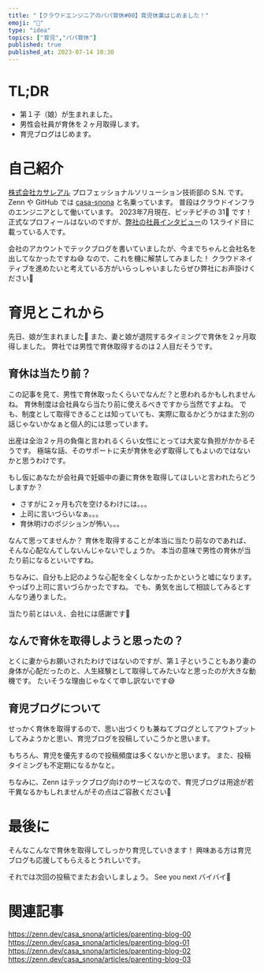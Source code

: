 ```yaml
---
title: "【クラウドエンジニアのパパ育休#00】育児休業はじめました！"
emoji: "🍼"
type: "idea"
topics: ["育児","パパ育休"]
published: true
published_at: 2023-07-14 10:30
---
```


# TL;DR

* 第１子（娘）が生まれました。
* 男性会社員が育休を２ヶ月取得します。
* 育児ブログはじめます。

# 自己紹介

[株式会社カサレアル](https://www.casareal.co.jp/) プロフェッショナルソリューション技術部の S.N. です。
Zenn や GitHub では [casa-snona](https://zenn.dev/casa_snona) と名乗っています。
普段はクラウドインフラのエンジニアとして働いています。
2023年7月現在、ピッチピチの 31🍨 です！
正式なプロフィールはないのですが、[弊社の社員インタビュー](https://www.casareal.co.jp/recruit/career/)の 1スライド目に載っている人です。

会社のアカウントでテックブログを書いていましたが、今までちゃんと会社名を出してなかったですね😅
なので、これを機に解禁してみました！
クラウドネイティブを進めたいと考えている方がいらっしゃいましたらぜひ弊社にお声掛けください🙏

# 育児とこれから

先日、娘が生まれました🙌
また、妻と娘が退院するタイミングで育休を２ヶ月取得しました。
弊社では男性で育休取得するのは２人目だそうです。

## 育休は当たり前？

この記事を見て、男性で育休取ったくらいでなんだ？と思われるかもしれませんね。
育休制度は会社員なら当たり前に使えるべきですから当然ですよね。
でも、制度として取得できることは知っていても、実際に取るかどうかはまた別の話じゃないかなぁと個人的には思っています。

出産は全治２ヶ月の負傷と言われるくらい女性にとっては大変な負担がかかるそうです。
極端な話、そのサポートに夫が育休を必ず取得してもよいのではないかと思うわけです。

もし仮にあなたが会社員で妊娠中の妻に育休を取得してほしいと言われたらどうしますか？

* さすがに２ヶ月も穴を空けるわけには。。。
* 上司に言いづらいなぁ。。。
* 育休明けのポジションが怖い。。。

なんて思ってませんか？
育休を取得することが本当に当たり前なのであれば、そんな心配なんてしないんじゃないでしょうか。
本当の意味で男性の育休が当たり前になるといいですね。

ちなみに、自分も上記のような心配を全くしなかったかというと嘘になります。
やっぱり上司に言いづらかったですね。
でも、勇気を出して相談してみるとすんなり通りました。

当たり前とはいえ、会社には感謝です🙇

## なんで育休を取得しようと思ったの？

とくに妻からお願いされたわけではないのですが、第１子ということもあり妻の身体が心配だったのと、人生経験として取得してみたいなと思ったのが大きな動機です。
たいそうな理由じゃなくて申し訳ないです😅

## 育児ブログについて

せっかく育休を取得するので、思い出づくりも兼ねてブログとしてアウトプットしてみようかと思い、育児ブログを投稿していこうかと思います。

もちろん、育児を優先するので投稿頻度は多くないかと思います。
また、投稿タイミングも不定期になるかなと。

ちなみに、Zenn はテックブログ向けのサービスなので、育児ブログは用途が若干異なるかもしれませんがその点はご容赦ください🙏

# 最後に

そんなこんなで育休を取得してしっかり育児していきます！
興味ある方は育児ブログも応援してもらえるとうれしいです。

それでは次回の投稿でまたお会いしましょう。
See you next バイバイ👋

# 関連記事

https://zenn.dev/casa_snona/articles/parenting-blog-00
https://zenn.dev/casa_snona/articles/parenting-blog-01
https://zenn.dev/casa_snona/articles/parenting-blog-02
https://zenn.dev/casa_snona/articles/parenting-blog-03
